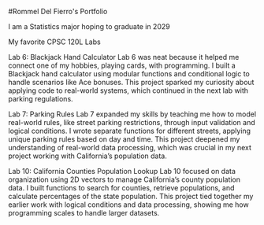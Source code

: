 #Rommel Del Fierro's Portfolio

I am a Statistics major hoping to graduate in 2029

My favorite CPSC 120L Labs

Lab 6: Blackjack Hand Calculator
Lab 6 was neat because it helped me connect one of my hobbies, playing cards, with programming. I built a Blackjack hand calculator using modular functions and conditional logic to handle scenarios like Ace bonuses. This project sparked my curiosity about applying code to real-world systems, which continued in the next lab with parking regulations.

Lab 7: Parking Rules
Lab 7 expanded my skills by teaching me how to model real-world rules, like street parking restrictions, through input validation and logical conditions. I wrote separate functions for different streets, applying unique parking rules based on day and time. This project deepened my understanding of real-world data processing, which was crucial in my next project working with California’s population data.

Lab 10: California Counties Population Lookup
Lab 10 focused on data organization using 2D vectors to manage California’s county population data. I built functions to search for counties, retrieve populations, and calculate percentages of the state population. This project tied together my earlier work with logical conditions and data processing, showing me how programming scales to handle larger datasets.
